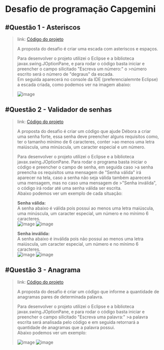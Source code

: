 # Desafio de programação Capgemini

## #Questão 1 - Asteriscos

>link: [Código do projeto](/Desafios_Capgemini/src/Asteriscos.java)
>
>A proposta do desafio é criar uma escada com asteriscos e espaços.
>
>Para desenvolver o projeto utilizei o Eclipse e a biblioteca javax.swing.JOptionPane, e para rodar o código basta iniciar e preencher o campo silicitado "Escreva um número:" o >número escrito será o número de "degraus" da escada.
><br/> Em seguida aparecerá no console da IDE (preferencialemnte Eclipse) a escada criada, como podemos ver na imagem abaixo:
>
>![image](https://user-images.githubusercontent.com/70300550/154813835-5de5ef6f-5087-4d5d-b1a7-608cee85f6b8.png)

## #Questão 2 - Validador de senhas

>link: [Código do projeto](/Desafios_Capgemini/src/ValidadorSenhas.java)
>
>A proposta do desafio é criar um código que ajude Débora a criar uma senha forte, essa senha deve preencher alguns requisitos como, ter o tamanho minímo de 6 caracteres, conter >ao menos uma letra maiúscula, uma minúscula, um caracter especial e um número.
>
>Para desenvolver o projeto utilizei o Eclipse e a biblioteca javax.swing.JOptionPane. Para rodar o programa basta iniciar o código e preencher o campo de senha, em seguida caso >a senha preencha os requisitos uma mensagem de "Senha válida" irá aparecer na tela, caso a senha não seja válida também aparecerá uma mensagem, mas no caso uma mensagem de >"Senha inválida", o código irá rodar até uma senha válida ser escrita.
><br/> Abaixo podemos ver um exemplo de cada situação:
>
> **Senha válida:**
><br/> A senha abaixo é válida pois possui ao menos uma letra maiúscula, uma minúscula, um caracter especial, um número e no mínimo 6 caracteres. 
><br/> ![image](https://user-images.githubusercontent.com/70300550/154814125-83b0eed7-40ad-4f46-9f5d-dc6e1b88db39.png)
>![image](https://user-images.githubusercontent.com/70300550/154814144-a7ebe903-be31-427a-94ea-0c0116e3489d.png)
>
> **Senha inválida:**
><br/> A senha abaixo é inválida pois não possui ao menos uma letra maiúscula, um caracter especial, um número e no mínimo 6 caracteres. 
><br/> ![image](https://user-images.githubusercontent.com/70300550/154814260-a60ae6e7-b68b-478a-9705-dfd934465470.png)
>![image](https://user-images.githubusercontent.com/70300550/154814189-ca2a766f-8a37-45b4-98b2-f1e22c8f660e.png)

## #Questão 3 - Anagrama
>
>link: [Código do projeto](/Desafios_Capgemini/src/Anagrama.java)
>
>A proposta do desafio é criar um código que informe a quantidade de anagramas pares de determinada palavra.
>
>Para desenvolver o projeto utilizei o Eclipse e a biblioteca javax.swing.JOptionPane, e para rodar o código basta iniciar e preencher o campo silicitado "Escreva uma palavra:" >a palavra escrita será analisada pelo código e em seguida retornará a quantidade de anagramas que a palavra possui.
><br/> Abaixo podemos ver um exemplo:
>
>![image](https://user-images.githubusercontent.com/70300550/154814445-5d1488a0-0241-4273-b7f4-292c91203fd4.png)
>![image](https://user-images.githubusercontent.com/70300550/154814466-84181dbd-860a-4a86-97b3-c0b4bf3dcaa5.png)
